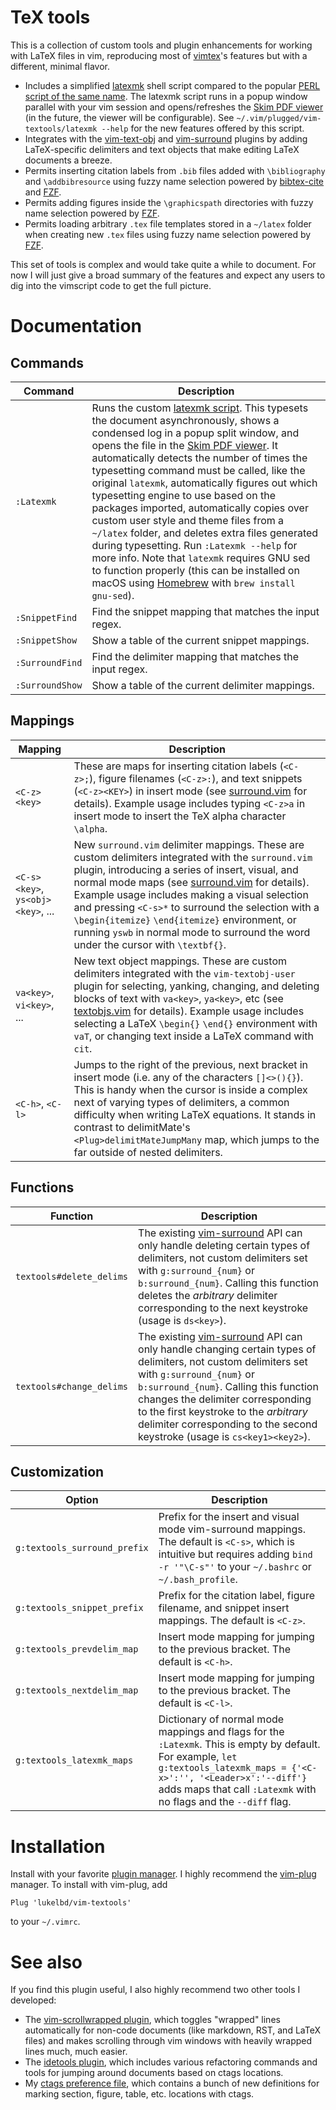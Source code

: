 # TeX tools
This is a collection of custom tools and plugin enhancements for working with LaTeX
files in vim, reproducing most of [vimtex](https://github.com/lervag/vimtex)'s
features but with a different, minimal flavor.

* Includes a simplified [latexmk](latexmk) shell script compared to the popular
  [PERL script of the same name](https://mg.readthedocs.io/latexmk.html).
  The latexmk script runs in a popup window parallel with your
  vim session and opens/refreshes the [Skim PDF viewer](https://skim-app.sourceforge.io)
  (in the future, the viewer will be configurable).
  See ``~/.vim/plugged/vim-textools/latexmk --help`` for
  the new features offered by this script.
* Integrates with the
  [vim-text-obj](https://github.com/kana/vim-textobj-user)
  and [vim-surround](https://github.com/tpope/vim-surround) plugins
  by adding LaTeX-specific delimiters and text objects
  that make editing LaTeX documents a breeze.
* Permits inserting citation labels from `.bib` files
  added with `\bibliography` and `\addbibresource` using
  fuzzy name selection powered by
  [bibtex-cite](https://github.com/msprev/fzf-bibtex)
  and [FZF](https://github.com/junegunn/fzf).
* Permits adding figures inside the `\graphicspath` directories
  with fuzzy name selection powered by [FZF](https://github.com/junegunn/fzf).
* Permits loading arbitrary `.tex` file templates
  stored in a `~/latex` folder when creating new `.tex`
  files using fuzzy name selection powered by [FZF](https://github.com/junegunn/fzf).

This set of tools is complex and would take quite a while to document. For now I will
just give a broad summary of the features and expect any users to dig into the vimscript
code to get the full picture.

<!--
## Commands
* `:TabToggle`: Toggles `expandtab` on-and-off.
-->

<!--
## Syntax highlighting
* Added support for MATLAB, NCL, and "awk" script syntax highlighting. See
  files in the `syntax` folder.
* Added support for highlighting SLURM and PBS supercomputer directives in comments at
  the head of shell scripts. See `after/syntax/sh.vim`.
* Improved the default python and LaTeX highlighting. See
  `syntax/python.vim` and `after/syntax/tex.vim`.
* Improved comment highlighting for fortran and HTML syntax.
  See files in the `after/syntax` folder.
-->

<!--
## Filetype settings
* For most languages, added a normal mode `<C-z>` map
  for "running" the current file. See files in the `ftplugin` folder.
* For LaTeX documents, this relies on having my custom script for typesetting documents,
  `https://github.com/lukelbd/dotfiles/blob/master/vimlatex`, somewhere in your `$PATH`.
-->

# Documentation
## Commands

| Command | Description |
| ---- | ---- |
| `:Latexmk` | Runs the custom [latexmk script](latexmk). This typesets the document asynchronously, shows a condensed log in a popup split window, and opens the file in the [Skim PDF viewer](https://en.wikipedia.org/wiki/Skim_(software)). It automatically detects the number of times the typesetting command must be called, like the original `latexmk`, automatically figures out which typesetting engine to use based on the packages imported, automatically copies over custom user style and theme files from a `~/latex` folder, and deletes extra files generated during typesetting. Run `:Latexmk --help` for more info. Note that `latexmk` requires GNU sed to function properly (this can be installed on macOS using [Homebrew](https://brew.sh) with `brew install gnu-sed`). |
| `:SnippetFind` | Find the snippet mapping that matches the input regex. |
| `:SnippetShow` | Show a table of the current snippet mappings. |
| `:SurroundFind` | Find the delimiter mapping that matches the input regex. |
| `:SurroundShow` | Show a table of the current delimiter mappings. |

## Mappings

| Mapping | Description |
| ---- | ---- |
| `<C-z><key>` | These are maps for inserting citation labels (`<C-z>;`), figure filenames (`<C-z>:`), and text snippets (`<C-z><KEY>`) in insert mode (see [surround.vim](after/plugin/surround.vim) for details).  Example usage includes typing `<C-z>a` in insert mode to insert the TeX alpha character `\alpha`. |
| `<C-s><key>`, `ys<obj><key>`, ... | New `surround.vim` delimiter mappings. These are custom delimiters integrated with the `surround.vim` plugin, introducing a series of insert, visual, and normal mode maps (see [surround.vim](after/plugin/surround.vim) for details). Example usage includes making a visual selection and pressing `<C-s>*` to surround the selection with a `\begin{itemize}` `\end{itemize}` environment, or running `yswb` in normal mode to surround the word under the cursor with `\textbf{}`.
| `va<key>`, `vi<key>`, ... | New text object mappings. These are custom delimiters integrated with the `vim-textobj-user` plugin for selecting, yanking, changing, and deleting blocks of text with `va<key>`, `ya<key>`, etc (see [textobjs.vim](after/plugin/textobjs.vim) for details). Example usage includes selecting a LaTeX `\begin{}` `\end{}` environment with `vaT`, or changing text inside a LaTeX command with `cit`. |
| `<C-h>`, `<C-l>` | Jumps to the right of the previous, next bracket in insert mode (i.e. any of the characters `[]<>(){}`). This is handy when the cursor is inside a complex next of varying types of delimiters, a common difficulty when writing LaTeX equations. It stands in contrast to delimitMate's `<Plug>delimitMateJumpMany` map, which jumps to the far outside of nested delimiters. |

## Functions
| Function | Description |
  | ---- | ---- |
| `textools#delete_delims` | The existing [vim-surround](https://github.com/tpope/vim-surround) API can only handle deleting certain types of delimiters, not custom delimiters set with `g:surround_{num}` or `b:surround_{num}`. Calling this function deletes the *arbitrary* delimiter corresponding to the next keystroke (usage is `ds<key>`). |
| `textools#change_delims` | The existing [vim-surround](https://github.com/tpope/vim-surround) API can only handle changing certain types of delimiters, not custom delimiters set with `g:surround_{num}` or `b:surround_{num}`. Calling this function changes the delimiter corresponding to the first keystroke to the *arbitrary* delimiter corresponding to the second keystroke (usage is `cs<key1><key2>`). |

## Customization

| Option | Description |
| ---- | ---- |
| `g:textools_surround_prefix` | Prefix for the insert and visual mode vim-surround mappings. The default is `<C-s>`, which is intuitive but requires adding `bind -r '"\C-s"'` to your `~/.bashrc` or `~/.bash_profile`. |
| `g:textools_snippet_prefix` | Prefix for the citation label, figure filename, and snippet insert mappings. The default is `<C-z>`. |
| `g:textools_prevdelim_map` | Insert mode mapping for jumping to the previous bracket. The default is `<C-h>`. |
| `g:textools_nextdelim_map` | Insert mode mapping for jumping to the previous bracket. The default is `<C-l>`. |
| `g:textools_latexmk_maps` | Dictionary of normal mode mappings and flags for the `:Latexmk`. This is empty by default. For example, `let g:textools_latexmk_maps = {'<C-x>':'', '<Leader>x':'--diff'}` adds maps that call `:Latexmk` with no flags and the `--diff` flag. |

<!--
TODO:
| `g:textools_tex_surround_maps` | Dictionary of keys corresponding to the vim-surround mappings. |
| `g:textools_{filetype}_surround_maps` | As with `g:textools_tex_surround_maps` but for arbitrary filetypes -- because this feature is not just useful with TeX documents. |
| `g:textools_surround_maps` | As with `g:textools_tex_surround_maps` but for all filetypes. |
-->

# Installation
Install with your favorite [plugin
manager](https://vi.stackexchange.com/questions/388/what-is-the-difference-between-the-vim-plugin-managers).
I highly recommend the [vim-plug](https://github.com/junegunn/vim-plug) manager. To
install with vim-plug, add
```
Plug 'lukelbd/vim-textools'
```
to your `~/.vimrc`.

# See also
If you find this plugin useful, I also highly recommend two other tools I developed:

* The [vim-scrollwrapped plugin](https://github.com/lukelbd/vim-scrollwrapped), which
  toggles "wrapped" lines automatically for non-code documents (like markdown, RST, and
  LaTeX files) and makes scrolling through vim windows with heavily wrapped lines much,
  much easier.
* The [idetools plugin](https://github.com/lukelbd/vim-idetools), which includes various
  refactoring commands and tools for jumping around documents based on ctags locations.
* My [ctags preference file](https://github.com/lukelbd/dotfiles/blob/master/.ctags),
  which contains a bunch of new definitions for marking section, figure, table, etc.
  locations with ctags.

